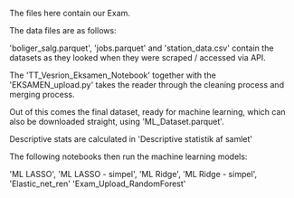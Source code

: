 The files here contain our Exam. 

The data files are as follows:

'boliger_salg.parquet', 'jobs.parquet' and 'station_data.csv' contain the datasets as they looked when they were scraped / accessed via API. 

The 'TT_Vesrion_Eksamen_Notebook' together with the 'EKSAMEN_upload.py' takes the reader through the cleaning process and merging process. 

Out of this comes the final dataset, ready for machine learning, which can also be downloaded straight, using 'ML_Dataset.parquet'. 

Descriptive stats are calculated in 'Descriptive statistik af samlet' 

The following notebooks then run the machine learning models:

'ML LASSO', 'ML LASSO - simpel', 'ML Ridge', 'ML Ridge - simpel', 'Elastic_net_ren' 'Exam_Upload_RandomForest'

